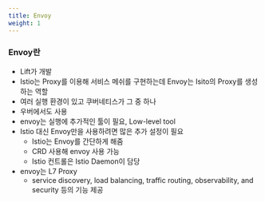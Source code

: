 ```yaml
---
title: Envoy
weight: 1
---
```

### Envoy란
- Lift가 개발
- Istio는 Proxy를 이용해 서비스 메쉬를 구현하는데 Envoy는 Isito의 Proxy를 생성하는 역할
- 여러 실행 환경이 있고 쿠버네티스가 그 중 하나
- 우버에서도 사용
- envoy는 실행에 추가적인 툴이 필요, Low-level tool
- Istio 대신 Envoy만을 사용하려면 많은 추가 설정이 필요
  - Istio는 Envoy를 간단하게 해줌
  - CRD 사용해 envoy 사용 가능
  - Istio 컨트롤은 Istio Daemon이 담당
- envoy는 L7 Proxy
  - service discovery, load balancing, traffic routing, observability, and security 등의 기능 제공